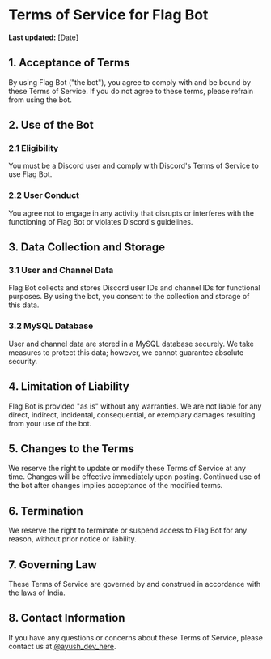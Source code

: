 # Terms of Service for Flag Bot

**Last updated:** [Date]

## 1. Acceptance of Terms

By using Flag Bot ("the bot"), you agree to comply with and be bound by these Terms of Service. If you do not agree to these terms, please refrain from using the bot.

## 2. Use of the Bot

### 2.1 Eligibility
You must be a Discord user and comply with Discord's Terms of Service to use Flag Bot.

### 2.2 User Conduct
You agree not to engage in any activity that disrupts or interferes with the functioning of Flag Bot or violates Discord's guidelines.

## 3. Data Collection and Storage

### 3.1 User and Channel Data
Flag Bot collects and stores Discord user IDs and channel IDs for functional purposes. By using the bot, you consent to the collection and storage of this data.

### 3.2 MySQL Database
User and channel data are stored in a MySQL database securely. We take measures to protect this data; however, we cannot guarantee absolute security.

## 4. Limitation of Liability

Flag Bot is provided "as is" without any warranties. We are not liable for any direct, indirect, incidental, consequential, or exemplary damages resulting from your use of the bot.

## 5. Changes to the Terms

We reserve the right to update or modify these Terms of Service at any time. Changes will be effective immediately upon posting. Continued use of the bot after changes implies acceptance of the modified terms.

## 6. Termination

We reserve the right to terminate or suspend access to Flag Bot for any reason, without prior notice or liability.

## 7. Governing Law

These Terms of Service are governed by and construed in accordance with the laws of India.

## 8. Contact Information

If you have any questions or concerns about these Terms of Service, please contact us at <a href="https://discord.gg/MASMYsNCT9">@ayush_dev_here</a>.
